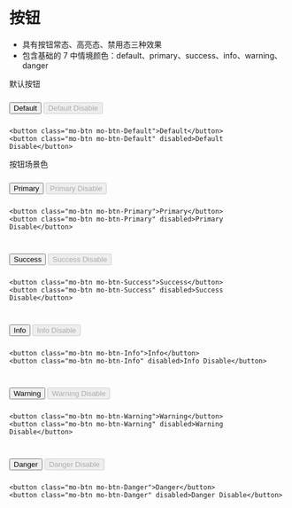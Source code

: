 # 按钮

- 具有按钮常态、高亮态、禁用态三种效果
- 包含基础的 7 中情境颜色：default、primary、success、info、warning、danger

<link rel="stylesheet" href="http://localhost:8080/src/definitions/view/button/button.min.css">
<style>
  button{margin:10px 0;}
</style>

默认按钮
<div class="example-prev">
        <a href="javascript:;" title="查看代码" class="example-prev-code"></a>
<button class="mo-btn mo-btn-Default">Default</button>
<button class="mo-btn mo-btn-Default" disabled>Default Disable</button>
</div>

```
<button class="mo-btn mo-btn-Default">Default</button>
<button class="mo-btn mo-btn-Default" disabled>Default Disable</button>
```

按钮场景色
<div class="example-prev">
        <a href="javascript:;" title="查看代码" class="example-prev-code"></a>
<button class="mo-btn mo-btn-Primary">Primary</button>
<button class="mo-btn mo-btn-Primary" disabled>Primary Disable</button>
</div>

```
<button class="mo-btn mo-btn-Primary">Primary</button>
<button class="mo-btn mo-btn-Primary" disabled>Primary Disable</button>
```
<br>

<div class="example-prev">
        <a href="javascript:;" title="查看代码" class="example-prev-code"></a>
<button class="mo-btn mo-btn-Success">Success</button>
<button class="mo-btn mo-btn-Success" disabled>Success Disable</button>
</div>

```
<button class="mo-btn mo-btn-Success">Success</button>
<button class="mo-btn mo-btn-Success" disabled>Success Disable</button>
```
<br>

<div class="example-prev">
        <a href="javascript:;" title="查看代码" class="example-prev-code"></a>
<button class="mo-btn mo-btn-Info">Info</button>
<button class="mo-btn mo-btn-Info" disabled>Info Disable</button>
</div>

```
<button class="mo-btn mo-btn-Info">Info</button>
<button class="mo-btn mo-btn-Info" disabled>Info Disable</button>
```
<br>
<div class="example-prev">
        <a href="javascript:;" title="查看代码" class="example-prev-code"></a>
<button class="mo-btn mo-btn-Warning">Warning</button>
<button class="mo-btn mo-btn-Warning" disabled>Warning Disable</button>
</div>

```
<button class="mo-btn mo-btn-Warning">Warning</button>
<button class="mo-btn mo-btn-Warning" disabled>Warning Disable</button>
```
<br>

<div class="example-prev">
        <a href="javascript:;" title="查看代码" class="example-prev-code"></a>
<button class="mo-btn mo-btn-Danger">Danger</button>
<button class="mo-btn mo-btn-Danger" disabled>Danger Disable</button>
</div>

```
<button class="mo-btn mo-btn-Danger">Danger</button>
<button class="mo-btn mo-btn-Danger" disabled>Danger Disable</button>
```